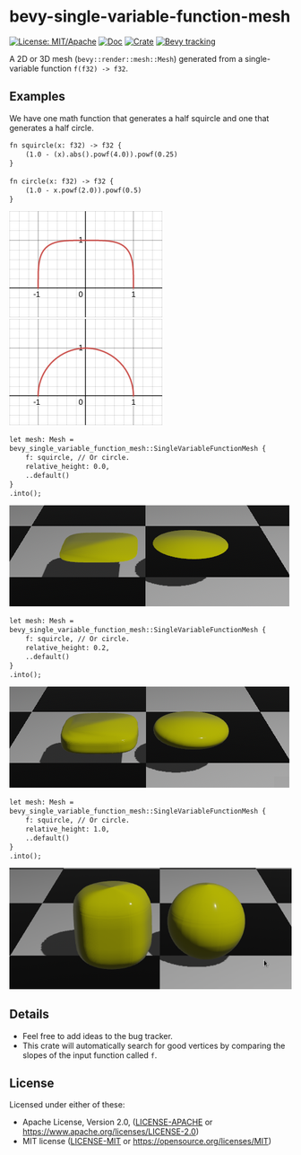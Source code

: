 # bevy-single-variable-function-mesh

[![License: MIT/Apache](https://img.shields.io/badge/License-MIT%20or%20Apache2-blue.svg)](https://opensource.org/licenses/MIT)
[![Doc](https://docs.rs/bevy-single-variable-function-mesh/badge.svg)](https://docs.rs/bevy-single-variable-function-mesh)
[![Crate](https://img.shields.io/crates/v/bevy-single-variable-function-mesh.svg)](https://crates.io/crates/bevy-single-variable-function-mesh)
[![Bevy tracking](https://img.shields.io/badge/Bevy%20tracking-v0.11-lightblue)](https://github.com/bevyengine/bevy/blob/main/docs/plugins_guidelines.md#main-branch-tracking)

A 2D or 3D mesh (`bevy::render::mesh::Mesh`) generated from a
single-variable function `f(f32) -> f32`.

## Examples

We have one math function that generates a half squircle and one that
generates a half circle.

```
fn squircle(x: f32) -> f32 {
    (1.0 - (x).abs().powf(4.0)).powf(0.25)
}

fn circle(x: f32) -> f32 {
    (1.0 - x.powf(2.0)).powf(0.5)
}
```

<img src="images/plot_squircle.png">
<img src="images/plot_circle.png">

```
let mesh: Mesh = bevy_single_variable_function_mesh::SingleVariableFunctionMesh {
    f: squircle, // Or circle.
    relative_height: 0.0,
    ..default()
}
.into();
```

<img src="images/0.png">

```
let mesh: Mesh = bevy_single_variable_function_mesh::SingleVariableFunctionMesh {
    f: squircle, // Or circle.
    relative_height: 0.2,
    ..default()
}
.into();
```

<img src="images/0.2.png">

```
let mesh: Mesh = bevy_single_variable_function_mesh::SingleVariableFunctionMesh {
    f: squircle, // Or circle.
    relative_height: 1.0,
    ..default()
}
.into();
```

<img src="images/1.png">

## Details

- Feel free to add ideas to the bug tracker.
- This crate will automatically search for good vertices by comparing the slopes
of the input function called `f`.

## License

Licensed under either of these:

 * Apache License, Version 2.0, ([LICENSE-APACHE](LICENSE-APACHE) or
   https://www.apache.org/licenses/LICENSE-2.0)
 * MIT license ([LICENSE-MIT](LICENSE-MIT) or
   https://opensource.org/licenses/MIT)
